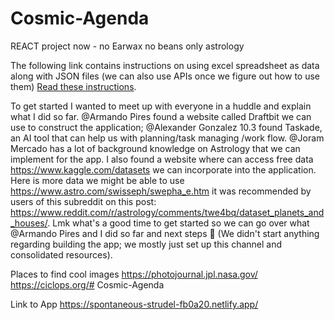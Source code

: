 # Cosmic-Agenda

REACT project now - no Earwax no beans only astrology

The following link contains instructions on using excel spreadsheet as data along with JSON files (we can also use APIs once we figure out how to use them) [Read these instructions](./instructions.md).

To get started I wanted to meet up with everyone in a huddle and explain what I did so far. @Armando Pires found a website called Draftbit we can use to construct the application; @Alexander Gonzalez 10.3 found Taskade, an AI tool that can help us with planning/task managing /work flow. @Joram Mercado has a lot of background knowledge on Astrology that we can implement for the app. I also found a website where can access free data https://www.kaggle.com/datasets we can incorporate into the application. Here is more data we might be able to use https://www.astro.com/swisseph/swepha_e.htm it was recommended by users of this subreddit on this post: https://www.reddit.com/r/astrology/comments/twe4bq/dataset_planets_and_houses/. Lmk what's a good time to get started so we can go over what @Armando Pires and I did so far and next steps 🙌 (We didn't start anything regarding building the app; we mostly just set up this channel and consolidated resources).

Places to find cool images
https://photojournal.jpl.nasa.gov/
https://ciclops.org/# Cosmic-Agenda

Link to App
https://spontaneous-strudel-fb0a20.netlify.app/